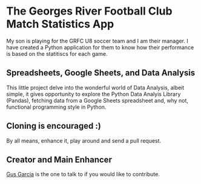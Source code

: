 # The Georges River Football Club Match Statistics App

My son is playing for the GRFC U8 soccer team and I am their manager.
I have created a Python application for them to know how their 
performance is based on the statitiscs for each game.

## Spreadsheets, Google Sheets, and Data Analysis

This little project delve into the wonderful world of Data Analysis,
albeit simple, it gives opportunity to explore the Python Data Analyis
Library (Pandas), fetching data from a Google Sheets spreadsheet and,
why not, functional programming style in Python.

## Cloning is encouraged :)

By all means, enhance it, play around and send a pull request.

## Creator and Main Enhancer

[Gus Garcia](https://github.com/guscastles) is the one to talk to if you
would like to contribute.